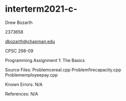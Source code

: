 # interterm2021-c-

Drew Bozarth

2373658

dbozarth@chapman.edu

CPSC 298-09

Programming Assignment 1: The Basics

Source Files:
Problemcereal.cpp
Problemfirecapacity.cpp
Problememployeepay.cpp

Known Errors:
N/A

References:
N/A
